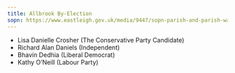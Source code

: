 ```yaml
---
title: Allbrook By-Election
sopn: https://www.eastleigh.gov.uk/media/9447/sopn-parish-and-parish-wards.pdf
---
```


- Lisa Danielle Crosher (The Conservative Party Candidate)
- Richard Alan Daniels (Independent)
- Bhavin Dedhia (Liberal Democrat)
- Kathy O’Neill (Labour Party)

